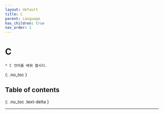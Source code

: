 ```yaml
---
layout: default
title: C
parent: Language
has_children: true
nav_order: 1
---
```


# C
    * C 언어를 배워 봅시다.
{: .no_toc }

## Table of contents
{: .no_toc .text-delta }

---